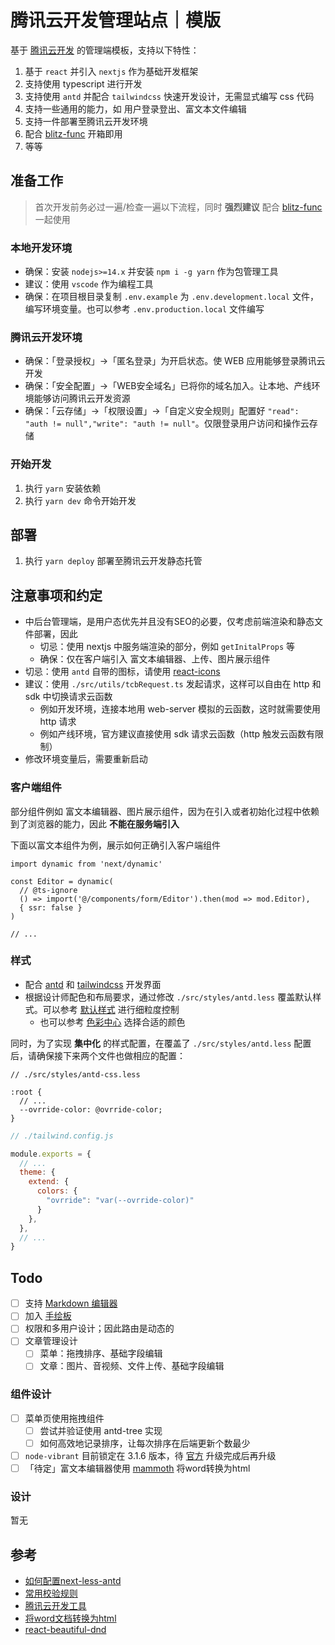 # 腾讯云开发管理站点｜模版

基于 [腾讯云开发](https://cloud.tencent.com/document/product/876/34654) 的管理端模板，支持以下特性：

1. 基于 `react` 并引入 `nextjs` 作为基础开发框架
2. 支持使用 typescript 进行开发
3. 支持使用 `antd` 并配合 `tailwindcss` 快速开发设计，无需显式编写 css 代码
4. 支持一些通用的能力，如 用户登录登出、富文本文件编辑
5. 支持一件部署至腾讯云开发环境
6. 配合 [blitz-func](https://github.com/jay4q/blitz-func) 开箱即用
7. 等等

## 准备工作

> 首次开发前务必过一遍/检查一遍以下流程，同时 **强烈建议** 配合 [blitz-func](https://github.com/jay4q/blitz-func) 一起使用

### 本地开发环境

+ 确保：安装 `nodejs>=14.x` 并安装 `npm i -g yarn` 作为包管理工具
+ 建议：使用 `vscode` 作为编程工具
+ 确保：在项目根目录复制 `.env.example` 为 `.env.development.local` 文件，编写环境变量。也可以参考 `.env.production.local` 文件编写

### 腾讯云开发环境

+ 确保：「登录授权」->「匿名登录」为开启状态。使 WEB 应用能够登录腾讯云开发
+ 确保：「安全配置」->「WEB安全域名」已将你的域名加入。让本地、产线环境能够访问腾讯云开发资源
+ 确保：「云存储」->「权限设置」->「自定义安全规则」配置好 `"read": "auth != null","write": "auth != null"`。仅限登录用户访问和操作云存储

### 开始开发

1. 执行 `yarn` 安装依赖
2. 执行 `yarn dev` 命令开始开发

## 部署

1. 执行 `yarn deploy` 部署至腾讯云开发静态托管

## 注意事项和约定

+ 中后台管理端，是用户态优先并且没有SEO的必要，仅考虑前端渲染和静态文件部署，因此
  + 切忌：使用 nextjs 中服务端渲染的部分，例如 `getInitalProps` 等
  + 确保：仅在客户端引入 富文本编辑器、上传、图片展示组件
+ 切忌：使用 `antd` 自带的图标，请使用 [react-icons](https://react-icons.github.io/react-icons)
+ 建议：使用 `./src/utils/tcbRequest.ts` 发起请求，这样可以自由在 http 和 sdk 中切换请求云函数
  + 例如开发环境，连接本地用 web-server 模拟的云函数，这时就需要使用 http 请求
  + 例如产线环境，官方建议直接使用 sdk 请求云函数（http 触发云函数有限制）
+ 修改环境变量后，需要重新启动

### 客户端组件

部分组件例如 富文本编辑器、图片展示组件，因为在引入或者初始化过程中依赖到了浏览器的能力，因此 **不能在服务端引入**

下面以富文本组件为例，展示如何正确引入客户端组件

``` tsx
import dynamic from 'next/dynamic'

const Editor = dynamic(
  // @ts-ignore
  () => import('@/components/form/Editor').then(mod => mod.Editor),
  { ssr: false }
)

// ...
```

### 样式

+ 配合 [antd](https://ant.design/components/overview-cn/) 和 [tailwindcss]('https://tailwindcss.com/') 开发界面
+ 根据设计师配色和布局要求，通过修改 `./src/styles/antd.less` 覆盖默认样式。可以参考 [默认样式](https://github.com/ant-design/ant-design/blob/master/components/style/themes/default.less) 进行细粒度控制
  + 也可以参考 [色彩中心](https://ant.design/docs/spec/colors-cn) 选择合适的颜色

同时，为了实现 **集中化** 的样式配置，在覆盖了 `./src/styles/antd.less` 配置后，请确保接下来两个文件也做相应的配置：

``` less
// ./src/styles/antd-css.less

:root {
  // ...
  --ovrride-color: @ovrride-color;
}
```

``` js
// ./tailwind.config.js

module.exports = {
  // ...
  theme: {
    extend: {
      colors: {
        "ovrride": "var(--ovrride-color)"
      }
    },
  },
  // ...
}
```

## Todo

+ [ ] 支持 [Markdown 编辑器](https://github.com/Vanessa219/vditor)
+ [ ] 加入 [手绘板](https://github.com/steveruizok/perfect-freehand)
+ [ ] 权限和多用户设计；因此路由是动态的
+ [ ] 文章管理设计
  + [ ] 菜单：拖拽排序、基础字段编辑
  + [ ] 文章：图片、音视频、文件上传、基础字段编辑

### 组件设计

+ [ ] 菜单页使用拖拽组件
  + [ ] 尝试并验证使用 antd-tree 实现
  + [ ] 如何高效地记录排序，让每次排序在后端更新个数最少
+ [ ] `node-vibrant` 目前锁定在 3.1.6 版本，待 [官方](https://github.com/Vibrant-Colors/node-vibrant) 升级完成后再升级
+ [ ] 「待定」富文本编辑器使用 [mammoth](https://github.com/mwilliamson/mammoth.js) 将word转换为html

### 设计

暂无

## 参考

+ [如何配置next-less-antd](https://github.com/SolidZORO/mkn)
+ [常用校验规则](https://github.com/any86/any-rule)
+ [腾讯云开发工具](https://docs.cloudbase.net/api-reference/webv2/initialization.html)
+ [将word文档转换为html](https://github.com/mwilliamson/mammoth.js)
+ [react-beautiful-dnd](https://github.com/atlassian/react-beautiful-dnd)
